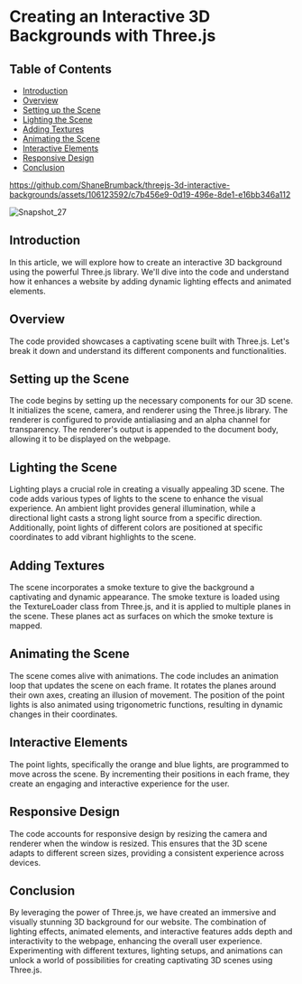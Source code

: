 # Creating an Interactive 3D Backgrounds with Three.js

## Table of Contents
- [Introduction](#introduction)
- [Overview](#overview)
- [Setting up the Scene](#setting-up-the-scene)
- [Lighting the Scene](#lighting-the-scene)
- [Adding Textures](#adding-textures)
- [Animating the Scene](#animating-the-scene)
- [Interactive Elements](#interactive-elements)
- [Responsive Design](#responsive-design)
- [Conclusion](#conclusion)




https://github.com/ShaneBrumback/threejs-3d-interactive-backgrounds/assets/106123592/c7b456e9-0d19-496e-8de1-e16bb346a112


![Snapshot_27](https://github.com/ShaneBrumback/threejs-3d-interactive-backgrounds/assets/106123592/0ee11181-49f3-4809-b2ee-8ed34499ffc4)


## Introduction
In this article, we will explore how to create an interactive 3D background using the powerful Three.js library. We'll dive into the code and understand how it enhances a website by adding dynamic lighting effects and animated elements.

## Overview
The code provided showcases a captivating scene built with Three.js. Let's break it down and understand its different components and functionalities.

## Setting up the Scene
The code begins by setting up the necessary components for our 3D scene. It initializes the scene, camera, and renderer using the Three.js library. The renderer is configured to provide antialiasing and an alpha channel for transparency. The renderer's output is appended to the document body, allowing it to be displayed on the webpage.

## Lighting the Scene
Lighting plays a crucial role in creating a visually appealing 3D scene. The code adds various types of lights to the scene to enhance the visual experience. An ambient light provides general illumination, while a directional light casts a strong light source from a specific direction. Additionally, point lights of different colors are positioned at specific coordinates to add vibrant highlights to the scene.

## Adding Textures
The scene incorporates a smoke texture to give the background a captivating and dynamic appearance. The smoke texture is loaded using the TextureLoader class from Three.js, and it is applied to multiple planes in the scene. These planes act as surfaces on which the smoke texture is mapped.

## Animating the Scene
The scene comes alive with animations. The code includes an animation loop that updates the scene on each frame. It rotates the planes around their own axes, creating an illusion of movement. The position of the point lights is also animated using trigonometric functions, resulting in dynamic changes in their coordinates.

## Interactive Elements
The point lights, specifically the orange and blue lights, are programmed to move across the scene. By incrementing their positions in each frame, they create an engaging and interactive experience for the user.

## Responsive Design
The code accounts for responsive design by resizing the camera and renderer when the window is resized. This ensures that the 3D scene adapts to different screen sizes, providing a consistent experience across devices.

## Conclusion
By leveraging the power of Three.js, we have created an immersive and visually stunning 3D background for our website. The combination of lighting effects, animated elements, and interactive features adds depth and interactivity to the webpage, enhancing the overall user experience. Experimenting with different textures, lighting setups, and animations can unlock a world of possibilities for creating captivating 3D scenes using Three.js.
